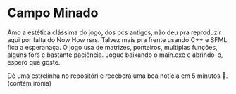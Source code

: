 # Campo Minado
Amo a estética clássima do jogo, dos pcs antigos, não deu pra reproduzir aqui por falta do Now How rsrs. Talvez mais pra frente usando C++ e SFML, fica a esperanaça.
O jogo usa de matrizes, ponteiros, multiplas funções, alguns fors e bastante paciência.
Jogue baixando o main.exe e abrindo-o, espero que goste.

Dê uma estrelinha no repositóri e receberá uma boa notícia em 5 minutos 👀.
(contém ironia)
